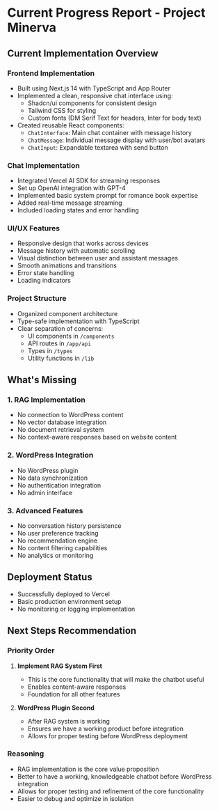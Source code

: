 # Current Progress Report - Project Minerva

## Current Implementation Overview

### Frontend Implementation
- Built using Next.js 14 with TypeScript and App Router
- Implemented a clean, responsive chat interface using:
  - Shadcn/ui components for consistent design
  - Tailwind CSS for styling
  - Custom fonts (DM Serif Text for headers, Inter for body text)
- Created reusable React components:
  - `ChatInterface`: Main chat container with message history
  - `ChatMessage`: Individual message display with user/bot avatars
  - `ChatInput`: Expandable textarea with send button

### Chat Implementation
- Integrated Vercel AI SDK for streaming responses
- Set up OpenAI integration with GPT-4
- Implemented basic system prompt for romance book expertise
- Added real-time message streaming
- Included loading states and error handling

### UI/UX Features
- Responsive design that works across devices
- Message history with automatic scrolling
- Visual distinction between user and assistant messages
- Smooth animations and transitions
- Error state handling
- Loading indicators

### Project Structure
- Organized component architecture
- Type-safe implementation with TypeScript
- Clear separation of concerns:
  - UI components in `/components`
  - API routes in `/app/api`
  - Types in `/types`
  - Utility functions in `/lib`

## What's Missing

### 1. RAG Implementation
- No connection to WordPress content
- No vector database integration
- No document retrieval system
- No context-aware responses based on website content

### 2. WordPress Integration
- No WordPress plugin
- No data synchronization
- No authentication integration
- No admin interface

### 3. Advanced Features
- No conversation history persistence
- No user preference tracking
- No recommendation engine
- No content filtering capabilities
- No analytics or monitoring

## Deployment Status
- Successfully deployed to Vercel
- Basic production environment setup
- No monitoring or logging implementation

## Next Steps Recommendation

### Priority Order
1. **Implement RAG System First**
   - This is the core functionality that will make the chatbot useful
   - Enables content-aware responses
   - Foundation for all other features

2. **WordPress Plugin Second**
   - After RAG system is working
   - Ensures we have a working product before integration
   - Allows for proper testing before WordPress deployment

### Reasoning
- RAG implementation is the core value proposition
- Better to have a working, knowledgeable chatbot before WordPress integration
- Allows for proper testing and refinement of the core functionality
- Easier to debug and optimize in isolation